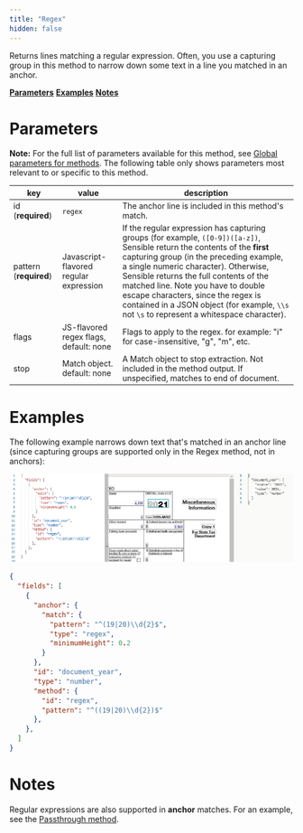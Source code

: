 ```yaml
---
title: "Regex"
hidden: false
---
```

Returns lines matching a regular expression. Often, you use a capturing group in this method to narrow down some text in a line you matched in an anchor. 

[**Parameters**](doc:regex#section-parameters)
[**Examples**](doc:regex#section-examples)
[**Notes**](doc:regex#section-notes)

Parameters
====

**Note:** For the full list of parameters available for this method, see [Global parameters for methods](doc:method#section-global-parameters-for-methods). The following table only shows parameters most relevant to or specific to this method.


| key                    | value                                  | description                                                  |
| ---------------------- | -------------------------------------- | ------------------------------------------------------------ |
| id (**required**)      | `regex`                                | The anchor line is included in this method's match.          |
| pattern (**required**) | Javascript-flavored regular expression | If the regular expression has capturing groups (for example, `([0-9])([a-z])`, Sensible return the contents of the **first** capturing group (in the preceding example, a single numeric character). Otherwise, Sensible returns the full contents of the matched line.  Note you have to double escape characters, since the regex is contained in a JSON object (for example, `\\s` not `\s` to represent a whitespace character). |
| flags                  | JS-flavored regex flags, default: none | Flags to apply to the regex. for example: "i" for case-insensitive, "g", "m", etc. |
| stop                   | Match object. default: none            | A Match object to stop extraction. Not included in the method output.  If unspecified, matches to end of document. |

Examples
====

The following example narrows down text that's matched in an anchor line (since capturing groups are supported only in the Regex method, not in anchors):



![Click to enlarge](https://raw.githubusercontent.com/sensible-hq/sensible-docs/main/readme-sync/assets/v0/images/regex_example.png)




```json
{
  "fields": [
    {
      "anchor": {
        "match": {
          "pattern": "^(19|20)\\d{2}$",
          "type": "regex",
          "minimumHeight": 0.2
        }
      },
      "id": "document_year",
      "type": "number",
      "method": {
        "id": "regex",
        "pattern": "^((19|20)\\d{2})$"
      },
    },
  ]
}
```



Notes
====

Regular expressions are also supported in **anchor** matches.  For an example, see the [Passthrough method](doc:passthrough).